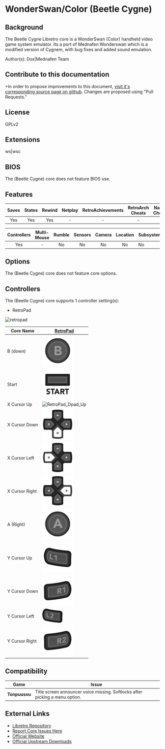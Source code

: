# WonderSwan/Color (Beetle Cygne)

## Background

The Beetle Cygne Libretro core is a WonderSwan (Color) handheld video game system emulator. Its a port of Mednafen Wonderswan which is a modified version of Cygnem, with bug fixes and added sound emulation.  

Author(s): Dox|Mednafen Team

## Contribute to this documentation

+In order to propose improvements to this document, [visit it's corresponding source page on github](https://github.com/libretro/docs/tree/master/docs/library/beetle_wswan.md). Changes are proposed using "Pull Requests."

## License

GPLv2

## Extensions

ws|wsc

## BIOS

The (Beetle Cygne) core does not feature BIOS use.

## Features

| Saves | States      | Rewind | Netplay | RetroAchievements | RetroArch Cheats | Native Cheats |
|:-----:|:-----------:|:------:|:-------:|:-----------------:|:----------------:|:-------------:|
| Yes   |   Yes       |  Yes   |   -     |        -          |   -              | -             |

| Controllers     | Multi-Mouse | Rumble | Sensors | Camera | Location | Subsystem     |
|:---------------:|:-----------:|:------:|:-------:|:------:|:--------:|:--------------|
|      Yes        |      -      |    No  |  No     |   No   |   No     |      No       |

## Options

The (Beetle Cygne) core does not feature core options.

## Controllers

The (Beetle Cygne) core supports 1 controller setting(s):

* RetroPad

![retropad](images/controllers/retropad.png)

| Core Name    | [RetroPad](RetroPad)                                        |
|--------------|-------------------------------------------------------------|
| B (down)     | ![RetroPad_B](images/RetroPad/Retro_B_Round.png)            |
| Start        | ![RetroPad_Start](images/RetroPad/Retro_Start.png)          |
|X Cursor Up   | ![RetroPad_Dpad_Up](images/RetroPad/RetroPad_Dpad_Up.png)   |
|X Cursor Down | ![RetroPad_Dpad_Down](images/RetroPad/Retro_Dpad_Down.png)  |
|X Cursor Left | ![RetroPad_Dpad_Left](images/RetroPad/Retro_Dpad_Left.png)  |
|X Cursor Right| ![RetroPad_Dpad_Right](images/RetroPad/Retro_Dpad_Right.png)|
| A (Right)    | ![RetroPad_A](images/RetroPad/Retro_A_Round.png)            |
|Y Cursor Up   | ![RetroPad_L1](images/RetroPad/Retro_L1.png)                |
|Y Cursor Down | ![RetroPad_R1](images/RetroPad/Retro_R1.png)                |
|Y Cursor Left | ![RetroPad_L2](images/RetroPad/Retro_L2_Temp.png)           |
|Y Cursor Right| ![RetroPad_R2](images/RetroPad/Retro_R2.png)                |

## Compatibility

| Game               | Issue                                                 |
|--------------------|-------------------------------------------------------|
|**Tonpuusou**       |Title screen announcer voice missing. Softlocks after picking a menu option.|

## External Links

* [Libretro Repository](https://github.com/libretro/beetle-wswan-libretro)
* [Report Core Issues Here](https://github.com/libretro/libretro-meta)
* [Official Website](https://mednafen.github.io/)
* [Official Upstream Downloads](https://mednafen.github.io/releases/)
